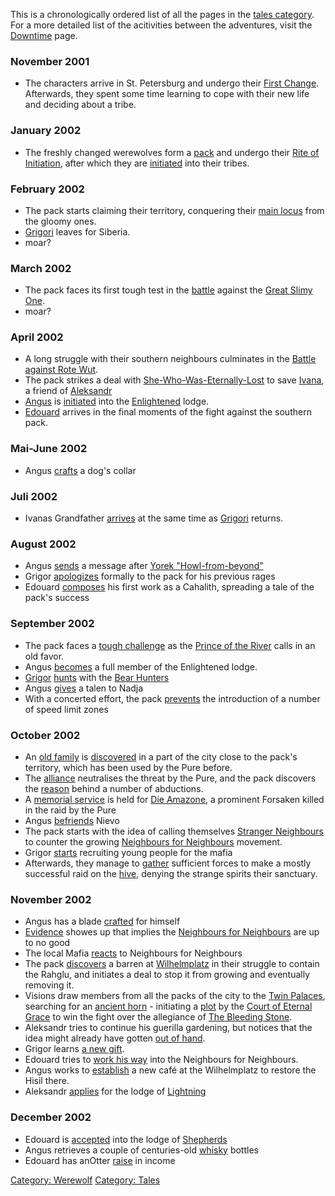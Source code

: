 This is a chronologically ordered list of all the pages in the [tales
category](:Category:Tales "wikilink"). For a more detailed list of the
acitivities between the adventures, visit the
[Downtime](Downtime "wikilink") page.

### November 2001

  - The characters arrive in St. Petersburg and undergo their [First
    Change](First_Change "wikilink"). Afterwards, they spent some time
    learning to cope with their new life and deciding about a tribe.

### January 2002

  - The freshly changed werewolves form a [pack](Shadowclaws "wikilink")
    and undergo their [Rite of
    Initiation](Rite_of_Initiation "wikilink"), after which they are
    [initiated](Tribe_Initiations "wikilink") into their tribes.

### February 2002

  - The pack starts claiming their territory, conquering their [main
    locus](Old_radio "wikilink") from the gloomy ones.
  - [Grigori](Grigori "wikilink") leaves for Siberia.
  - moar?

### March 2002

  - The pack faces its first tough test in the
    [battle](Fight_in_the_sewers "wikilink") against the [Great Slimy
    One](Great_Slimy_One "wikilink").
  - moar?

### April 2002

  - A long struggle with their southern neighbours culminates in the
    [Battle against Rote Wut](Battle_against_Rote_Wut "wikilink").
  - The pack strikes a deal with
    [She-Who-Was-Eternally-Lost](She-Who-Was-Eternally-Lost "wikilink")
    to save [Ivana](Ivana "wikilink"), a friend of
    [Aleksandr](Aleksandr "wikilink")
  - [Angus](Angus "wikilink") is
    [initiated](Lodge_Initiations#Angus'_Lodge_Initiation "wikilink")
    into the [Enlightened](Enlightened "wikilink") lodge.
  - [Edouard](Edouard "wikilink") arrives in the final moments of the
    fight against the southern pack.

### Mai-June 2002

  - Angus [crafts](Angus_crafting_a_Dog's_Collar "wikilink") a dog's
    collar

### Juli 2002

  - Ivanas Grandfather
    [arrives](The_old_werewolf's_last_play "wikilink") at the same time
    as [Grigori](Grigori "wikilink") returns.

### August 2002

  - Angus
    [sends](Angus_sending_a_messenger_to_Nadja's_grandfather "wikilink")
    a message after [Yorek
    "Howl-from-beyond"](Yorek_"Howl-from-beyond" "wikilink")
  - Grigor [apologizes](Grigor's_contrition "wikilink") formally to the
    pack for his previous rages
  - Edouard [composes](The_Eternal_Guardian "wikilink") his first work
    as a Cahalith, spreading a tale of the pack's success

### September 2002

  - The pack faces a [tough
    challenge](The_fate_of_The_Bleeding_Stone "wikilink") as the [Prince
    of the River](Prince_of_the_River "wikilink") calls in an old favor.
  - Angus [becomes](The_Legend_of_the_Lodge_of_Enlightened "wikilink") a
    full member of the Enlightened lodge.
  - [Grigor](Grigor "wikilink")
    [hunts](The_hunt_at_Autumn_Equinox "wikilink") with the [Bear
    Hunters](Bear_Hunters "wikilink")
  - Angus [gives](Nadja_gets_a_Rabbits_Foot "wikilink") a talen to Nadja
  - With a concerted effort, the pack
    [prevents](Preventing_speed_limits "wikilink") the introduction of a
    number of speed limit zones

### October 2002

  - An [old family](Eristoffs "wikilink") is
    [discovered](Breeding_Grounds#First_Episode "wikilink") in a part of
    the city close to the pack's territory, which has been used by the
    Pure before.
  - The [alliance](alliance "wikilink") neutralises the threat by the
    Pure, and the pack discovers the [reason](Rahglu "wikilink") behind
    a number of abductions.
  - A [memorial service](In_memory_of_Amazone "wikilink") is held for
    [Die Amazone](Die_Amazone "wikilink"), a prominent Forsaken killed
    in the raid by the Pure
  - Angus [befriends](to_serve_and_protect "wikilink") Nievo
  - The pack starts with the idea of calling themselves [Stranger
    Neighbours](Stranger_Neighbours "wikilink") to counter the growing
    [Neighbours for Neighbours](Neighbours_for_Neighbours "wikilink")
    movement.
  - Grigor [starts](The_First_Job "wikilink") recruiting young people
    for the mafia
  - Afterwards, they manage to
    [gather](Breeding_Grounds#Second_Episode "wikilink") sufficient
    forces to make a mostly successful raid on the
    [hive](St._Nicholaus_Cathedral "wikilink"), denying the strange
    spirits their sanctuary.

### November 2002

  - Angus has a blade [crafted](Claidheamh_mòr "wikilink") for himself
  - [Evidence](Priorities "wikilink") showes up that implies the
    [Neighbours for Neighbours](Neighbours_for_Neighbours "wikilink")
    are up to no good
  - The local Mafia [reacts](Repercussions "wikilink") to Neighbours for
    Neighbours
  - The pack [discovers](Petersburg_Wilhelmplatz "wikilink") a barren at
    [Wilhelmplatz](Wilhelmplatz "wikilink") in their struggle to contain
    the Rahglu, and initiates a deal to stop it from growing and
    eventually removing it.
  - Visions draw members from all the packs of the city to the [Twin
    Palaces](Twin_Palaces "wikilink"), searching for an [ancient
    horn](Shadowcall "wikilink") - initiating a
    [plot](reality_theatre "wikilink") by the [Court of Eternal
    Grace](Court_of_Eternal_Grace "wikilink") to win the fight over the
    allegiance of [The Bleeding Stone](The_Bleeding_Stone "wikilink").
  - Aleksandr tries to continue his guerilla gardening, but notices that
    the idea might already have gotten [out of
    hand](Christmas_Special "wikilink").
  - Grigor learns [a new gift](A_Crash_Course "wikilink").
  - Edouard tries to [work his way](Investors_for_Neighbours "wikilink")
    into the Neighbours for Neighbours.
  - Angus works to [establish](Kaffeehaus_Café "wikilink") a new café at
    the Wilhelmplatz to restore the Hisil there.
  - Aleksandr [applies](Disco_Fever "wikilink") for the lodge of
    [Lightning](Lightning "wikilink")

### December 2002

  - Edouard is [accepted](Charity_Dinner "wikilink") into the lodge of
    [Shepherds](Shepherds "wikilink")
  - Angus retrieves a couple of centuries-old
    [whisky](whisky "wikilink") bottles
  - Edouard has anOtter [raise](About_Ex-es "wikilink") in income

[Category: Werewolf](Category:_Werewolf "wikilink") [Category:
Tales](Category:_Tales "wikilink")